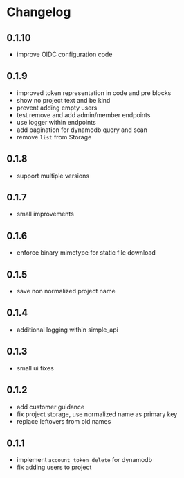 # Changelog

## 0.1.10
- improve OIDC configuration code

## 0.1.9
- improved token representation in code and pre blocks
- show no project text and be kind
- prevent adding empty users
- test remove and add admin/member endpoints
- use logger within endpoints
- add pagination for dynamodb query and scan
- remove `list` from Storage

## 0.1.8
- support multiple versions

## 0.1.7
- small improvements

## 0.1.6
- enforce binary mimetype for static file download

## 0.1.5
- save non normalized project name

## 0.1.4
- additional logging within simple_api

## 0.1.3
- small ui fixes

## 0.1.2
- add customer guidance
- fix project storage, use normalized name as primary key
- replace leftovers from old names 

## 0.1.1
- implement `account_token_delete` for dynamodb
- fix adding users to project
